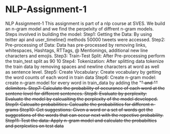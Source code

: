 # NLP-Assignment-1
NLP Assignment-1
This assignment is part of a nlp course at SVES. We build an n-gram model and we find the perpelxity of diffrent n-gram models.
Steps involved in building the model:
Step1: Getting the Data: By using teitter api and user_timeline() methods 50000 tweets were accessed.
Step2: Pre-processing of Data: Data has pre-processed by removing links, whitespaces, Hashtags, RTTags, @ Mentionings, additional new line characters and emojis.
Step3: Train-Test Split: After Pre-processing perform the train_test split as 90 10
Step4: Tokenization: After splitting data tokenize the train data by removing spaces and newline characters at word as well as sentence level.
Step5: Create Vocabulary: Create vocabulary by getting the word counts of each word in train data
Step6: Create n-gram model: create n-gram model for every word in train_data by adding the "<s>" and "<e>" delimiters.
Step7: Calculate the probability of occurance of each word at the sentene level for different sentences.
Step8: Evaluate by perplexity: Evaluate the model by calcualting the perplexity of the model developed.
Step9: Calcualte probabilities: Calcualte the probabilities for different n-grams
Step10: Get suggestions: Given a word or a set of words get the suggestions of the words that can occur next with the repective probability.
Step11: Test the data: Apply n-gram model and calculate the probabilties and perplexties on test data
